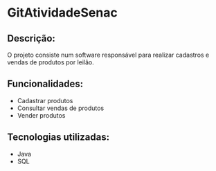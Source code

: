 # GitAtividadeSenac
## Descrição:
O projeto consiste num software responsável para realizar cadastros e vendas de produtos por leilão.

## Funcionalidades:
* Cadastrar produtos
* Consultar vendas de produtos
* Vender produtos

## Tecnologias utilizadas:
* Java
* SQL
